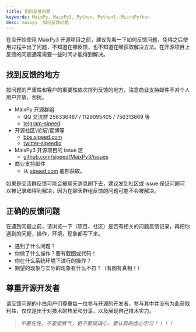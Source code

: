 ```yaml
---
title: 如何反馈问题
keywords: MaixPy, MaixPy3, Python, Python3, MicroPython
desc: maixpy  如何反馈问题
---
```


在没开始使用 MaixPy3 开源项目之前，建议先看一下如何反馈问题，免得之后使用过程中出了问题，不知道在哪反馈，也不知道在哪获取解决方法。在开源项目上反馈的问题通常需要一些时间才能得到解决。

## 找到反馈的地方

按问题的严重性和客户的重要性依次排列反馈的地方，注意商业支持邮件不对个人用户开放，勿扰。

- MaixPy 开源群组
  - QQ 交流群 256336487 / 1129095405 / 756313869 等
  - [telgram-sipeed](https://t.me/sipeed)
- 开源社区\论坛\官博等
  - [bbs.sipeed.com](https://bbs.sipeed.com)
  - [twitter-sipeedio](https://twitter.com/sipeedio)
- MaixPy3 开源项目的 issue 区
  - [github.com/sipeed/MaixPy3/issues](https://github.com/sipeed/MaixPy3/issues)
- 商业支持邮件
  - 从 [sipeed.com](https://sipeed.com) 底部获取。

如果是交流群反馈可能会被聊天消息刷下去，建议发到社区或 issue 保证问题可以被记录和得到解决，因为在聊天群组反馈的问题可能不会被解决。

## 正确的反馈问题

在遇到问题之前，请浏览一下（项目、社区）是否有相关的问题反馈记录，再把你遇到的问题，操作，环境，现象都写下来。

- 遇到了什么问题？
- 你做了什么操作？要有截图或代码！
- 你在什么系统环境下进行的操作？
- 期望的现象与实际的现象有什么不符？（有图有真相！）

## 尊重开源开发者

请反馈问题的小白用户们尊重每一位参与开源的开发者，参与其中并没有为此获取利益，仅仅是出于对技术的热爱和分享，以及展现自己技术实力。

> *不要任性，不要耍脾气，更不要玻璃心，要认真的虚心学习！！！！*
